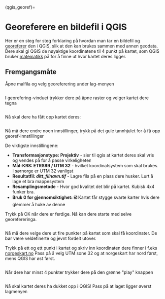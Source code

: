 (qgis_georef)=
# Georeferere en bildefil i QGIS

Her er en steg for steg forklaring på hvordan man tar en bildefil og [georeferer](https://en.wikipedia.org/wiki/Georeferencing) den i QGIS, slik at den kan brukes sammen med annen geodata. Dere skal gi QGIS de nøyaktige koordinatene til 4 punkt på kartet, som QGIS bruker [matematikk](https://no.wikipedia.org/wiki/Affin_transformasjon) på for å finne ut hvor kartet deres ligger.

## Fremgangsmåte

Åpne malfila og velg georeferering under lag-menyen

```{figure} ../bilder/qgis/georeferering/meny.png
```

I georefering-vinduet trykker dere på åpne raster og velger kartet dere tegna

```{figure} ../bilder/qgis/georeferering/georef_vindu.png
```

Nå skal dere ha fått opp kartet deres:

```{figure} ../bilder/qgis/georeferering/georef_vindu2.png
```

Nå må dere endre noen innstillinger, trykk på det gule tannhjulet for å få opp georef-innstillinger

De viktigste innstillingene:
- **Transformasjonstype: Projektiv** - sier til qgis at kartet deres skal vris og vendes på for å passe virkeligheten
- **Mål-KRS: ETRS89 / UTM 32** - hvilket koordinatsystem som skal brukes. I sørnorge er UTM 32 vanligst
- **Resultatfil: _ditt_filnavn.tif_** - Lagre fila på en plass dere husker. Lurt å lage et bra mappesystem
- **Resamplingsmetode** - Hvor god kvalitet det blir på kartet. Kubisk 4x4 funker bra.
- **Bruk 0 for gjennomsiktighet: ☑️** Kartet får stygge svarte karter hvis dere glemmer å huke av denne

Trykk på OK når dere er ferdige. Nå kan dere starte med selve georefereringa.

```{figure} ../bilder/qgis/georeferering/innstillinger.png
```

Nå må dere velge dere ut fire punkter på kartet som skal få koordinater. De bør være veldefinerte og jevnt fordelt utover.

Trykk på ett og ett punkt i kartet og skriv inn koordinaten dere finner i f.eks [norgeskart.no](https://norgeskart.no)
Pass på å velg UTM sone 32 og at norgeskart har nord først, mens QGIS har øst først.

```{figure} ../bilder/qgis/georeferering/koordinat.png
```
Når dere har minst 4 punkter trykker dere på den grønne "play" knappen
```{figure} ../bilder/qgis/georeferering/georef_vindu3.png
```

Nå skal kartet deres ha dukket opp i QGIS!
Pass på at laget ligger øverst lagmenyen

```{figure} ../bilder/qgis/georeferering/ferdig.png
```